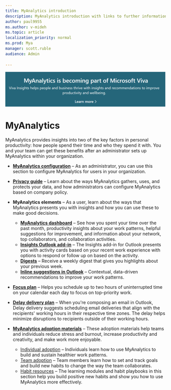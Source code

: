 ```yaml
---
title: MyAnalytics introduction
description: MyAnalytics introduction with links to further information 
author: paul9955
ms.author: v-mideh
ms.topic: article
localization_priority: normal 
ms.prod: Mya
manager: scott.ruble
audience: Admin

---
```


[![Viva announcement](../images/viva-banner-mya.png)](https://www.microsoft.com/microsoft-viva/insights)

# MyAnalytics

MyAnalytics provides insights into two of the key factors in personal productivity: how people spend their time and who they spend it with. You and your team can get these benefits after an administrator sets up MyAnalytics within your organization.

* [**MyAnalytics configuration**](../myanalytics/setup/configure-myanalytics.md) &ndash; As an administrator, you can use this section to configure MyAnalytics for users in your organization.

* [**Privacy guide**](../myanalytics/overview/Privacy-Guide.md) &ndash; Learn about the ways MyAnalytics gathers, uses, and protects your data, and how administrators can configure MyAnalytics based on company policy.
  
* **MyAnalytics elements** &ndash; As a user, learn about the ways that MyAnalytics presents you with insights and how you can use these to make good decisions.
  * [**MyAnalytics dashboard**](../myanalytics/use/dashboard-2.md) &ndash; See how you spent your time over the past month, productivity insights about your work patterns, helpful suggestions for improvement, and information about your network, top collaborators, and collaboration activities.
  * [**Insights Outlook add-in**](../myanalytics/use/add-in.md) &ndash; The Insights add-in for Outlook presents you with activity cards based on your recent work experience with options to respond or follow up on based on the activity.
  * [**Digests**](../myanalytics/use/email-digest-2.md) &ndash; Receive a weekly digest that gives you highlights about your previous week.
  * [**Inline suggestions in Outlook**](../myanalytics/use/mya-notifications.md) &ndash; Contextual, data-driven recommendations to improve your work patterns.
* [**Focus plan**](../myanalytics/use/focus-plan.md) &ndash; Helps you schedule up to two hours of uninterrupted time on your calendar each day to focus on top-priority work.
* [**Delay delivery plan**](../myanalytics/use/delay-delivery.md) &ndash; When you're composing an email in Outlook, Delay delivery suggests scheduling email deliveries that align with the recipients' working hours in their respective time zones. The delay helps minimize disruptions to recipients outside of their working hours.
* [**MyAnalytics adoption materials**](../myanalytics/use/MyA-Adoption/Adopt-myanalytics.md) &ndash; These adoption materials help teams and individuals reduce stress and burnout, increase productivity and creativity, and make work more enjoyable.
    * [Individual adoption](../myanalytics/use/MyA-Adoption/Indiv-adopt-get-started.md) &ndash; Individuals learn how to use MyAnalytics to build and sustain healthier work patterns.
    * [Team adoption](../myanalytics/use/MyA-Adoption/Team-adopt-intro.md) &ndash; Team members learn how to set and track goals and build new habits to change the way the team collaborates.
    * [Habit resources](../myanalytics/use/MyA-Adoption/adopt-learning-modules.md) &ndash; The learning modules and habit playbooks in this section help you build positive new habits and show you how to use MyAnalytics more effectively.
